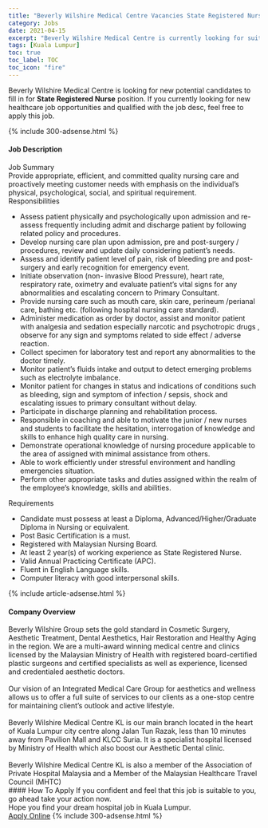 ```yaml
---
title: "Beverly Wilshire Medical Centre Vacancies State Registered Nurse" 
category: Jobs 
date: 2021-04-15 
excerpt: "Beverly Wilshire Medical Centre is currently looking for suitable person to fill in the State Registered Nurse which positioned at Kuala Lumpur" 
tags: [Kuala Lumpur] 
toc: true 
toc_label: TOC 
toc_icon: "fire" 
--- 
```


<p>Beverly Wilshire Medical Centre is looking for new potential candidates to fill in for <b>State Registered Nurse</b> position. If you currently looking for new healthcare job opportunities and qualified with the job desc, feel free to apply this job.
</p>{% include 300-adsense.html %} 
<div><div><h4>Job Description</h4></div><div><div><span><div><div>Job Summary</div><div>Provide appropriate, efficient, and committed quality nursing care and&#160; proactively meeting customer needs with emphasis on the individual&#8217;s physical, psychological, social, and spiritual requirement.</div><div>Responsibilities</div><ul><li>Assess patient physically and psychologically upon admission and re-assess frequently including admit and discharge patient by following related policy and procedures.</li><li>Develop nursing care plan upon admission, pre and post-surgery / procedures, review and update daily considering patient&#8217;s needs.</li><li>Assess and identify patient level of pain, risk of bleeding pre and post-surgery and early recognition for emergency event.</li><li>Initiate observation (non- invasive Blood Pressure), heart rate, respiratory rate, oximetry and evaluate patient&#8217;s vital signs for any abnormalities and escalating concern to Primary Consultant.</li><li>Provide nursing care such as mouth care, skin care, perineum /perianal care, bathing etc. (following hospital nursing care standard).</li><li>Administer medication as order by doctor, assist and monitor patient with analgesia and sedation especially narcotic and psychotropic drugs , observe for any sign and symptoms related to side effect / adverse reaction.</li><li>Collect specimen for laboratory test and report any abnormalities to the doctor timely.</li><li>Monitor patient&#8217;s fluids intake and output to detect emerging problems such as electrolyte imbalance.</li><li>Monitor patient for changes in status and indications of conditions such as bleeding, sign and symptom of infection / sepsis, shock and escalating issues to primary consultant without delay.</li><li>Participate in discharge planning and rehabilitation process.</li><li>Responsible in coaching and able to motivate the junior / new nurses and students to facilitate the hesitation, interrogation of knowledge and skills to enhance high quality care in nursing.</li><li>Demonstrate operational knowledge of nursing procedure applicable to the area of assigned with minimal assistance from others.</li><li>Able to work efficiently under stressful environment and handling emergencies situation.</li><li>Perform other appropriate tasks and duties assigned within the realm of the employee&#8217;s knowledge, skills and abilities.</li></ul><div>Requirements</div><ul><li>Candidate must possess at least a Diploma, Advanced/Higher/Graduate Diploma in Nursing or equivalent.</li><li>Post Basic Certification is a must.</li><li>Registered with Malaysian Nursing Board.</li><li>At least 2 year(s) of working experience as State Registered Nurse.</li><li>Valid Annual Practicing Certificate (APC).</li><li>Fluent in English Language skills.</li><li>Computer literacy with good interpersonal skills.</li></ul></div></span></div></div></div> 
{% include article-adsense.html %} 
<div><div><h4>Company Overview</h4></div><div><div><span><div><div>
	Beverly Wilshire Group sets the gold standard in Cosmetic Surgery, Aesthetic Treatment, Dental Aesthetics, Hair Restoration and Healthy Aging in the region. We are a multi-award winning medical centre and clinics licensed by the Malaysian Ministry of Health with registered board-certified plastic surgeons and certified specialists as well as experience, licensed and credentialed aesthetic doctors.</div>
<div>
<br>
	Our vision of an Integrated Medical Care Group for aesthetics and wellness allows us to offer a full suite of services to our clients as a one-stop centre for maintaining client&#8217;s outlook and active lifestyle.</div>
<div>
<br>
	Beverly Wilshire Medical Centre KL is our main branch located in the heart of Kuala Lumpur city centre along Jalan Tun Razak, less than 10 minutes away from Pavilion Mall and KLCC Suria. It is a specialist hospital licensed by Ministry of Health which also boost our Aesthetic Dental clinic.</div>
<div>
<br>
	Beverly Wilshire Medical Centre KL is also a member of the Association of Private Hospital Malaysia and a Member of the Malaysian Healthcare Travel Council (MHTC)</div></div></span></div></div></div> 
#### How To Apply 
If you confident and feel that this job is suitable to you, go ahead take your action now. <br/> 
Hope you find your dream hospital job in Kuala Lumpur. <br/> 
<a href="https://www.jobstreet.com.my/en/job/state-registered-nurse-4527840?jobId=jobstreet-my-job-4527840" class="btn btn--warning" target="_blank" rel="nofollow noopenner">Apply Online</a> 
{% include 300-adsense.html %} 